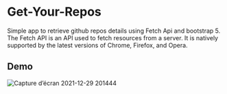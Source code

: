 # Get-Your-Repos
Simple app to retrieve github repos details using Fetch Api and bootstrap 5.
The Fetch API is an API used to fetch resources from a server. It is natively supported by the latest versions of Chrome, Firefox, and Opera.
## Demo
![Capture d’écran 2021-12-29 201444](https://user-images.githubusercontent.com/70212296/147700046-56c07e8e-a4ea-4c61-80e5-38752d79086b.png)



